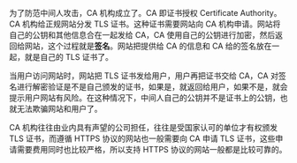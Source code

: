 为了防范中间人攻击，CA 机构成立了。CA 即证书授权 Certificate Authority。CA 机构给正规网站分发 TLS 证书。这种证书需要网站向 CA 机构申请。网站将自己的公钥和其他信息合在一起发给 CA，CA 使用自己的公钥进行加密，然后返回给网站，这个过程就是**签名**。网站把提供给 CA 的信息和 CA 给的签名放在一起，就是自己的 TLS 证书了。

当用户访问网站时，网站把 TLS 证书发给用户，用户再把证书交给 CA，CA 对签名进行解密验证是不是自己颁发的证书，如果是，就返回给用户，如果不是，就会提示用户网站有风险。在这种情况下，中间人自己的公钥并不是证书上的公钥，也就无法欺骗网站和用户了。

CA 机构往往由业内具有声望的公司担任，往往是受国家认可的单位才有权颁发 TLS 证书，而遵循 HTTPS 协议的网站也一般需要向 CA 申请 TLS 证书，这些申请需要费用同时也比较严格，所以支持 HTTPS 协议的网站一般都是比较可靠的。